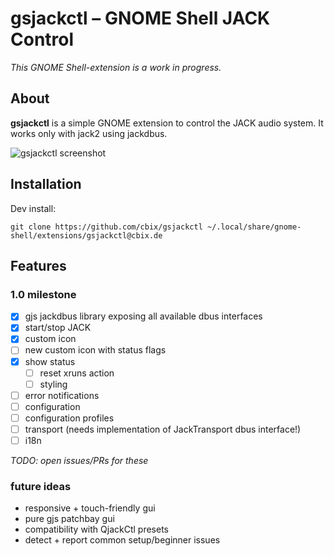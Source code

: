 # gsjackctl – GNOME Shell JACK Control

_This GNOME Shell-extension is a work in progress._

## About
**gsjackctl** is a simple GNOME extension to control the JACK audio system. It works only with jack2 using jackdbus.

![gsjackctl screenshot](https://user-images.githubusercontent.com/1295945/100551911-1091e200-3284-11eb-8ebb-8425c923b692.png)

## Installation

Dev install:

```
git clone https://github.com/cbix/gsjackctl ~/.local/share/gnome-shell/extensions/gsjackctl@cbix.de
```

## Features
### 1.0 milestone

- [x] gjs jackdbus library exposing all available dbus interfaces
- [x] start/stop JACK
- [x] custom icon
- [ ] new custom icon with status flags
- [x] show status
  - [ ] reset xruns action
  - [ ] styling
- [ ] error notifications
- [ ] configuration
- [ ] configuration profiles
- [ ] transport (needs implementation of JackTransport dbus interface!)
- [ ] i18n

_TODO: open issues/PRs for these_

### future ideas
- responsive + touch-friendly gui
- pure gjs patchbay gui
- compatibility with QjackCtl presets
- detect + report common setup/beginner issues
